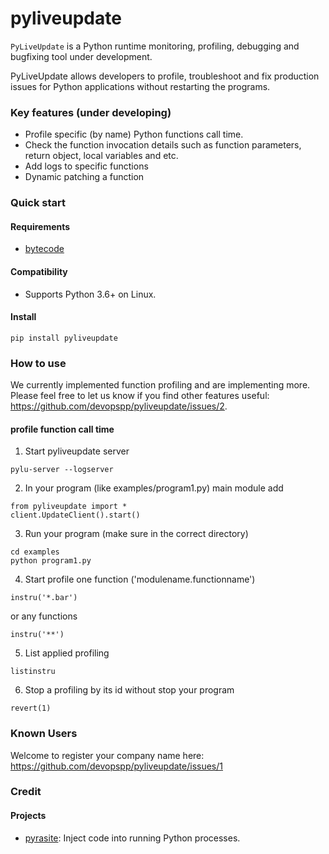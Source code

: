 # pyliveupdate
`PyLiveUpdate` is a Python runtime monitoring, profiling, debugging and bugfixing tool under development.

PyLiveUpdate allows developers to profile, troubleshoot and fix production issues for Python applications without restarting the programs.

### Key features (under developing)

* Profile specific (by name) Python functions call time.
* Check the function invocation details such as function parameters, return object, local variables and etc.
* Add logs to specific functions
* Dynamic patching a function

### Quick start

#### Requirements
* [bytecode](https://github.com/vstinner/bytecode)

#### Compatibility
* Supports Python 3.6+ on Linux. 

#### Install

```
pip install pyliveupdate
```

### How to use
We currently implemented function profiling and are implementing more.
Please feel free to let us know if you find other features useful: https://github.com/devopspp/pyliveupdate/issues/2.

#### profile function call time

1. Start pyliveupdate server
```
pylu-server --logserver
```
2. In your program (like examples/program1.py) main module add 
```	
from pyliveupdate import *
client.UpdateClient().start()
```
3. Run your program (make sure in the correct directory)
```
cd examples
python program1.py
```
4. Start profile one function ('modulename.functionname')
```
instru('*.bar')
```
or any functions
```
instru('**')
```
5. List applied profiling
```
listinstru
```
6. Stop a profiling by its id without stop your program
```
revert(1)
```


### Known Users
Welcome to register your company name here: https://github.com/devopspp/pyliveupdate/issues/1

### Credit
#### Projects
* [pyrasite](https://github.com/lmacken/pyrasite): Inject code into running Python processes.
